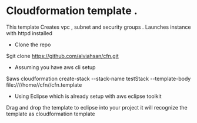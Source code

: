 # Cloudformation template . 

This template Creates vpc , subnet and security groups . Launches instance with httpd installed

- Clone the repo

$git clone https://github.com/alviahsan/cfn.git

- Assuming you have aws cli setup 

$aws cloudformation create-stack --stack-name testStack --template-body file:////home//cfn//cfn.template


- Using Eclipse which is already setup with aws eclipse toolkit

Drag and drop the template to eclipse into your project it will recognize the template as cloudformation template
